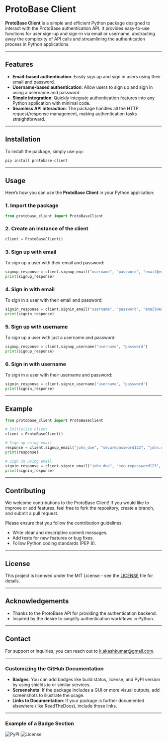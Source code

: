 # ProtoBase Client

**ProtoBase Client** is a simple and efficient Python package designed to interact with the ProtoBase authentication API. It provides easy-to-use functions for user sign-up and sign-in via email or username, abstracting away the complexity of API calls and streamlining the authentication process in Python applications.

---

## Features

- **Email-based authentication**: Easily sign up and sign in users using their email and password.
- **Username-based authentication**: Allow users to sign up and sign in using a username and password.
- **Simple integration**: Quickly integrate authentication features into any Python application with minimal code.
- **Seamless API interaction**: The package handles all the HTTP request/response management, making authentication tasks straightforward.

---

## Installation

To install the package, simply use `pip`:

```bash
pip install protobase-client
```

---

## Usage

Here’s how you can use the **ProtoBase Client** in your Python application:

### 1. Import the package

```python
from protobase_client import ProtoBaseClient
```

### 2. Create an instance of the client

```python
client = ProtoBaseClient()
```

### 3. Sign up with email

To sign up a user with their email and password:

```python
signup_response = client.signup_email("username", "password", "email@example.com")
print(signup_response)
```

### 4. Sign in with email

To sign in a user with their email and password:

```python
signin_response = client.signin_email("username", "password", "email@example.com")
print(signin_response)
```

### 5. Sign up with username

To sign up a user with just a username and password:

```python
signup_response = client.signup_username("username", "password")
print(signup_response)
```

### 6. Sign in with username

To sign in a user with their username and password:

```python
signin_response = client.signin_username("username", "password")
print(signin_response)
```

---

## Example

```python
from protobase_client import ProtoBaseClient

# Initialize client
client = ProtoBaseClient()

# Sign up using email
response = client.signup_email("john_doe", "securepassword123", "john.doe@example.com")
print(response)

# Sign in using email
signin_response = client.signin_email("john_doe", "securepassword123", "john.doe@example.com")
print(signin_response)
```

---

## Contributing

We welcome contributions to the ProtoBase Client! If you would like to improve or add features, feel free to fork the repository, create a branch, and submit a pull request.

Please ensure that you follow the contribution guidelines:
- Write clear and descriptive commit messages.
- Add tests for new features or bug fixes.
- Follow Python coding standards (PEP 8).

---

## License

This project is licensed under the MIT License - see the [LICENSE](LICENSE) file for details.

---

## Acknowledgements

- Thanks to the ProtoBase API for providing the authentication backend.
- Inspired by the desire to simplify authentication workflows in Python.

---

## Contact

For support or inquiries, you can reach out to [k.akashkumar@gmail.com](mailto:k.akashkumar@gmail.com).

---

### Customizing the GitHub Documentation

- **Badges**: You can add badges like build status, license, and PyPI version by using shields.io or similar services.
- **Screenshots**: If the package includes a GUI or more visual outputs, add screenshots to illustrate the usage.
- **Links to Documentation**: If your package is further documented elsewhere (like ReadTheDocs), include those links.

---

### Example of a Badge Section

![PyPI](https://img.shields.io/pypi/v/protobase-client)
![License](https://img.shields.io/badge/license-MIT-blue.svg)


